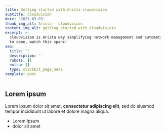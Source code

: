 ```yaml
---
title: Getting started with Arista cloudvision
subtitle: cloudvision
date: '2021-03-03'
thumb_img_alt: Arista - cloudvision
content_img_alt: getting started with cloudvisioin
excerpt: >-
  cloudvision is Arista way simplifying network management and automation. More
  to come, watch this spanc!
seo:
  title: ''
  description: ''
  robots: []
  extra: []
  type: stackbit_page_meta
template: post
---
```

## Lorem ipsum

Lorem ipsum dolor sit amet, **consectetur adipiscing elit**, sed do eiusmod tempor incididunt ut labore et dolore magna aliqua.

- Lorem ipsum
- dolor sit amet